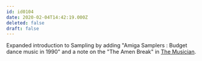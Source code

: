 ```yaml
---
id: id0104
date: 2020-02-04T14:42:19.000Z
deleted: false
draft: false
---
```


Expanded introduction to Sampling by adding "Amiga Samplers : Budget dance music in 1990" and a note on the "The Amen Break" in [The Musician][1].

[1]: the-musician.html